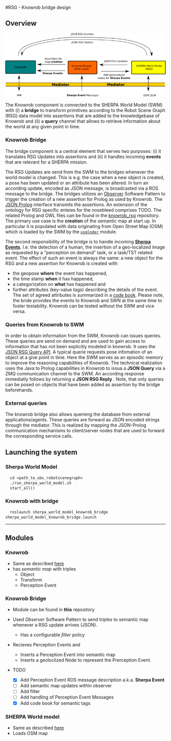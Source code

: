 #RSG - Knowrob bridge design

## Overview

![Overview](rsg_knowrob_bridge_overview.png)

The Knowrob component is connected to the SHERPA World Model (SWM) with (i) a **bridge** to 
transform primitives according to the Robot Scene Graph (RSG) data model into assertions that are
added to the knowledgebase of Knowrob and 
(ii) a **query** channel that allows to retrieve information about the world at any given point in time.

### Knowrob Bridge

The bridge component is a central element that serves two purposes: (i) it translates RSG Updates into assertions 
and (ii) it handles incoming **events** that are relevant for a SHERPA mission.

The RSG Updates are send from the SWM to the bridges whenever the world model is changed. 
This is e.g. the case when a new object is created, a pose has been updated or an attribute has been altered. 
In turn an according update, encoded as JSON message, is broadcasted via a ROS message to the bridge. The bridges utilizes
an [Observer](../src//RsgToKnowrobObserver.cpp) Software Pattern to trigger the creation of a new assertion for Prolog as used by Knowrob. 
The [JSON Prolog](https://github.com/knowrob/knowrob/tree/master/json_prolog) interface transmits the assertions. 
An extension of the ontology for RSG specific enteies for the nosebleed comprises TODO. 
The related Prolog and OWL files can be found in the [knowrob_rsg](https://github.com/bbrieber/knowrob_rsg) 
repository.
The primary use case is the **creation** of the semantic map at start up. In particular it is populated with data originating
from Open Street Map (OSM) which is loaded by the SWM by the [``osmloder``](https://github.com/blumenthal/brics_3d_function_blocks/tree/master/osmloader) 
module. 

The second responsibility of the bridge is to handle incoming [**Sherpa Events**](https://github.com/blumenthal/sherpa_world_model_knowrob_bridge_msgs/blob/master/msg/SherpaEvent.msg).
 I.e. the detection of a human, the insertion of a geo-localized image as requested by a "perception on demand" task, or a task/TST related event.
The effect of such an event is always the same: a new object for the RSG and a new assertion for Knowrob is created with:
* the geopose **where** the event has happened,
* the time stamp **when** it has happened,
* a categorization on **what** has happened and 
* further attributes (key-value tags) describing the details of the event.
The set of agreed attributes is summarized in a [code book](codebook.md). 
Please note, the bride provides the events to Knowrob and SWN at the same time to foster
testability. Knowrob can be tested without the SWM and vice versa. 

### Queries from Knowrob to SWM

In order to obtain information from the SWM, Knowrob can issues queries. These queries are send on demand and are used to gain access to information that has not been explicitly modeled in knowrob. It uses 
the [JSON RSG Query API](https://github.com/blumenthal/ubx_robotscenegraph/tree/master/examples/json_api). 
A typical querie requests pose infomation of an object at a give point in time. Here the SWM serves as an episodic 
memory to improve the reasoning capabilities of Knowrob.
The technical realization uses the Java to Prolog capabilities in Knowrob to issua a **JSON Query** via a ZMQ communication channel to the SWM.
An according response immediatly follows by returning a **JSON RSG Reply** . Note, that only queries can be posed on objects
that have been added as assertion by the bridge beforehands. 

### External queries

The knowrob bridge also allows querieng the database from external applications/agents. These queries are forward as JSON encoded strings through the mediator. This is realized by mapping the JSON-Prolog communication mechanisms to client/server nodes that are used to forward the corresponding service calls. 

## Launching the system

### Sherpa World Model
```
  cd <path_to_ubx_robotscenegraph>
  ./run_sherpa_world_model.sh
  start_all()
```

### Knowrob with bridge
```
  roslaunch sherpa_world_model_knowrob_bridge sherpa_world_model_knowrob_bridge.launch 
```


---

## Modules

### Knowrob

* Same as described [here](https://github.com/bbrieber/knowrob_rsg)
* has *semantic map* with triples	
  * Object
  * Transform
  * Perception Event 
 
### Knowrob Bridge

* Module can be found in **this** repository
* Used *Observer* Software Pattern to send triples to semantic map whenever a RSG update arrives (JSON).
  * Has a configurable *filter* policy
* Recieves Perception Events and 
  * Inserts a Perception Event into semantic map
  * Inserts a geoloclized Node to represent the Prerception Event.  

* TODO
  * [x] Add Perception Event ROS message description a.k.a. **Sherpa Event**
  * [ ] Add semantic map updates within observer 
  * [ ] Add filter
  * [ ] Add handling of Perception Event Messages
  * [x] Add code book for semantic tags

### SHERPA World model

* Same as described [here](https://github.com/blumenthal/ubx_robotscenegraph) 
* Loads OSM map
